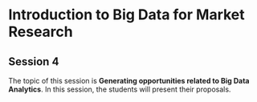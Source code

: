 # Introduction to Big Data for Market Research

## Session 4

The topic of this session is **Generating opportunities related to Big Data Analytics**. In this session, the students will present their proposals.

